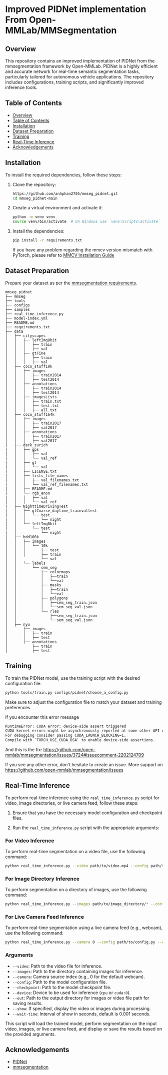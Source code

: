 # Improved PIDNet implementation From Open-MMLab/MMSegmentation

## Overview

This repository contains an improved implementation of PIDNet from the mmsegmentation framework by Open-MMLab. PIDNet is a highly efficient and accurate network for real-time semantic segmentation tasks, particularly tailored for autonomous vehicle applications. The repository includes configurations, training scripts, and significantly improved inference tools.

## Table of Contents

- [Overview](#overview)
- [Table of Contents](#table-of-contents)
- [Installation](#installation)
- [Dataset Preparation](#dataset-preparation)
- [Training](#training)
- [Real-Time Inference](#real-time-inference)
- [Acknowledgements](#acknowledgements)

## Installation

To install the required dependencies, follow these steps:

1. Clone the repository:
    ```bash
    https://github.com/anhphan2705/mmseg_pidnet.git
    cd mmseg_pidnet-main
    ```

2. Create a virtual environment and activate it:
    ```bash
    python -m venv venv
    source venv/bin/activate  # On Windows use `venv\Scripts\activate`
    ```

3. Install the dependencies:
    ```bash
    pip install -r requirements.txt
    ```
    If you have any problem regarding the mmcv version mismatch with PyTorch, please refer to [MMCV Installation Guide](https://mmcv.readthedocs.io/en/latest/get_started/installation.html)

## Dataset Preparation

Prepare your dataset as per the [mmsegmentation requirements](https://github.com/open-mmlab/mmsegmentation/blob/main/docs/en/user_guides/2_dataset_prepare.md).

```
mmseg_pidnet
├── mmseg
├── tools
├── configs
├── samples
├── real_time_inference.py
├── model-index.yml
├── README.md
├── requirements.txt
├── data
│   ├── cityscapes
│   │   ├── leftImg8bit
│   │   │   ├── train
│   │   │   ├── val
│   │   ├── gtFine
│   │   │   ├── train
│   │   │   ├── val
│   ├── coco_stuff10k
│   │   ├── images
│   │   │   ├── train2014
│   │   │   ├── test2014
│   │   ├── annotations
│   │   │   ├── train2014
│   │   │   ├── test2014
│   │   ├── imagesLists
│   │   │   ├── train.txt
│   │   │   ├── test.txt
│   │   │   ├── all.txt
│   ├── coco_stuff164k
│   │   ├── images
│   │   │   ├── train2017
│   │   │   ├── val2017
│   │   ├── annotations
│   │   │   ├── train2017
│   │   │   ├── val2017
|   ├── dark_zurich
|   │   ├── gps
|   │   │   ├── val
|   │   │   └── val_ref
|   │   ├── gt
|   │   │   └── val
|   │   ├── LICENSE.txt
|   │   ├── lists_file_names
|   │   │   ├── val_filenames.txt
|   │   │   └── val_ref_filenames.txt
|   │   ├── README.md
|   │   └── rgb_anon
|   │   │   ├── val
|   │   │   └── val_ref
|   ├── NighttimeDrivingTest
|   │   ├── gtCoarse_daytime_trainvaltest
|   │   │   └── test
|   │   │       └── night
|   │   └── leftImg8bit
|   │       └── test
|   │           └── night
│   ├── bdd100k
│   │   ├── images
│   │   │   └── 10k
│   │   │       ├── test
│   │   │       ├── train
│   │           └── val
│   │   └── labels
│   │       └── sem_seg
│   │           ├── colormaps
│   │           │   ├──train
│   │           │   └──val
│   │           ├── masks
│   │           │   ├──train
│   │           │   └──val
│   │           ├── polygons
│   │           │   ├──sem_seg_train.json
│   │           │   └──sem_seg_val.json
│   │           └── rles
│   │               ├──sem_seg_train.json
│   │               └──sem_seg_val.json
│   ├── nyu
│       ├── images
│       │   ├── train
│       │   ├── test
│       ├── annotations
│           ├── train
│           ├── test
```

## Training

To train the PIDNet model, use the training script with the desired configuration file:

```bash
python tools/train.py configs/pidnet/choose_a_config.py
```

Make sure to adjust the configuration file to match your dataset and training preferences.

If you encounter this error message

```bash
RuntimeError: CUDA error: device-side assert triggered
CUDA kernel errors might be asynchronously reported at some other API call, so the stacktrace below might be incorrect.
For debugging consider passing CUDA_LAUNCH_BLOCKING=1.
Compile with `TORCH_USE_CUDA_DSA` to enable device-side assertions.
```

And this is the fix: https://github.com/open-mmlab/mmsegmentation/issues/3724#issuecomment-2202124709

If you see any other error, don't hesitate to create an issue. More support on https://github.com/open-mmlab/mmsegmentation/issues

## Real-Time Inference

To perform real-time inference using the `real_time_inference.py` script for video, image directories, or live camera feed, follow these steps:

1. Ensure that you have the necessary model configuration and checkpoint files.

2. Run the `real_time_inference.py` script with the appropriate arguments:

### For Video Inference

To perform real-time segmentation on a video file, use the following command:

```bash
python real_time_inference.py --video path/to/video.mp4 --config path/to/config.py --checkpoint path/to/checkpoint.pth --device cuda:0 --show
```

### For Image Directory Inference

To perform segmentation on a directory of images, use the following command:

```bash
python real_time_inference.py --images path/to/image_directory/* --config path/to/config.py --checkpoint path/to/checkpoint.pth --device cuda:0 --show
```

### For Live Camera Feed Inference

To perform real-time segmentation using a live camera feed (e.g., webcam), use the following command:

```bash
python real_time_inference.py --camera 0 --config path/to/config.py --checkpoint path/to/checkpoint.pth --device cuda:0 --show
```

### Arguments

- `--video`: Path to the video file for inference.
- `--images`: Path to the directory containing images for inference.
- `--camera`: Camera source index (e.g., 0 for the default webcam).
- `--config`: Path to the model configuration file.
- `--checkpoint`: Path to the model checkpoint file.
- `--device`: Device to be used for inference (`cpu` or `cuda:0`).
- `--out`: Path to the output directory for images or video file path for saving results.
- `--show`: If specified, display the video or images during processing.
- `--wait-time`: Interval of show in seconds, default is 0.001 seconds.

This script will load the trained model, perform segmentation on the input video, images, or live camera feed, and display or save the results based on the provided arguments.

## Acknowledgements

- [PIDNet](https://github.com/XuJiacong/PIDNet)
- [mmsegmentation](https://github.com/open-mmlab/mmsegmentation)